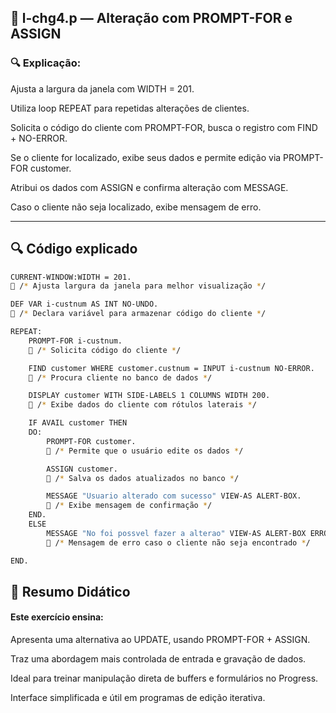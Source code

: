 
## 📁 l-chg4.p — Alteração com PROMPT-FOR e ASSIGN


### 🔍 Explicação:

Ajusta a largura da janela com WIDTH = 201.

Utiliza loop REPEAT para repetidas alterações de clientes.

Solicita o código do cliente com PROMPT-FOR, busca o registro com FIND + NO-ERROR.

Se o cliente for localizado, exibe seus dados e permite edição via PROMPT-FOR customer.

Atribui os dados com ASSIGN e confirma alteração com MESSAGE.

Caso o cliente não seja localizado, exibe mensagem de erro.

---


## 🔍 Código explicado

```bash
CURRENT-WINDOW:WIDTH = 201.
🔵 /* Ajusta largura da janela para melhor visualização */

DEF VAR i-custnum AS INT NO-UNDO.
🔵 /* Declara variável para armazenar código do cliente */

REPEAT:
    PROMPT-FOR i-custnum.
    🔵 /* Solicita código do cliente */

    FIND customer WHERE customer.custnum = INPUT i-custnum NO-ERROR.
    🔵 /* Procura cliente no banco de dados */

    DISPLAY customer WITH SIDE-LABELS 1 COLUMNS WIDTH 200.
    🔵 /* Exibe dados do cliente com rótulos laterais */

    IF AVAIL customer THEN
    DO:
        PROMPT-FOR customer.
        🔵 /* Permite que o usuário edite os dados */

        ASSIGN customer.
        🔵 /* Salva os dados atualizados no banco */

        MESSAGE "Usuario alterado com sucesso" VIEW-AS ALERT-BOX.
        🔵 /* Exibe mensagem de confirmação */
    END.
    ELSE
        MESSAGE "No foi possvel fazer a alterao" VIEW-AS ALERT-BOX ERROR.
        🔵 /* Mensagem de erro caso o cliente não seja encontrado */

END.

```



## 📘 Resumo Didático

#### Este exercício ensina:

Apresenta uma alternativa ao UPDATE, usando PROMPT-FOR + ASSIGN.

Traz uma abordagem mais controlada de entrada e gravação de dados.

Ideal para treinar manipulação direta de buffers e formulários no Progress.

Interface simplificada e útil em programas de edição iterativa.


